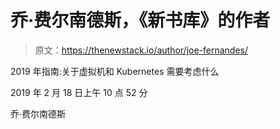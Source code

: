 # 乔·费尔南德斯，《新书库》的作者

> 原文：<https://thenewstack.io/author/joe-fernandes/>

2019 年指南:关于虚拟机和 Kubernetes 需要考虑什么

2019 年 2 月 18 日上午 10 点 52 分

乔·费尔南德斯